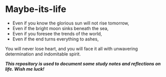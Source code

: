 # Maybe-its-life
- Even if you know the glorious sun will not rise tomorrow, 
- Even if the bright moon sinks beneath the sea, 
- Even if you foresee the trends of the world, 
- Even if the end turns everything to ashes, 

You will never lose heart, and you will face it all with unwavering determination and indomitable spirit.

***This repository is used to document some study notes and reflections on life. Wish me luck!***
